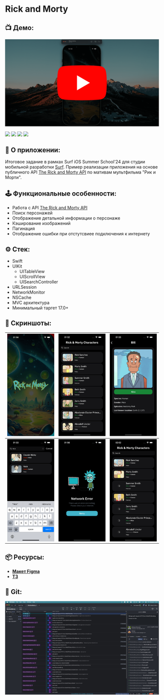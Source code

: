 # Rick and Morty

## 📺 Демо:
[![Демонстрация приложения](https://github.com/AleksPt/RickAndMorty/blob/main/Media/demo.png)](https://youtu.be/f6r7wyhlkjk)
<p align="left"> 
<a href="https://www.swift.org">
<img src="https://img.shields.io/badge/Swift - 50B498"/></a>
<a href="https://developer.apple.com/ios/">
<img src="https://img.shields.io/badge/iOS 17.0+-E68369"/></a>
<a href="https://developer.apple.com/documentation/uikit">
<img src="https://img.shields.io/badge/UIKit-5AB2FF"/></a>
<a href="https://developer.apple.com/library/archive/documentation/General/Conceptual/DevPedia-CocoaCore/MVC.html">
<img src="https://img.shields.io/badge/MVC-F2AFEF"/></a>
</p>

## 📱 О приложении:
Итоговое задание в рамках Surf iOS Summer School'24 для студии мобильной разработки [Surf](https://surf.ru/). Пример реализации приложения на основе публичного API [The Rick and Morty API](https://rickandmortyapi.com/documentation/) по мативам мультфильма "Рик и Морти".

## 🕹️ Функциональные особенности:
- Работа с API [The Rick and Morty API](https://rickandmortyapi.com/documentation/)
- Поиск персонажей
- Отображение детальной информации о персонаже
- Кэширование изображений
- Пагинация
- Отображение ошибки при отстутсвиее подключения к интернету

## ⚙️ Стек:
- Swift
- UIKit
  + UITableView
  + UIScrollView
  + UISearchController
- URLSession
- NetworkMonitor
- NSCache
- MVC архитектура
- Минимальный таргет 17.0+

## 📸 Скриншоты:
| ![preview](https://github.com/AleksPt/RickAndMorty/blob/main/Media/1.png) |![preview](https://github.com/AleksPt/RickAndMorty/blob/main/Media/2.png) | ![preview](https://github.com/AleksPt/RickAndMorty/blob/main/Media/3.png)
|-------|----------|---------|
| ![preview](https://github.com/AleksPt/RickAndMorty/blob/main/Media/4.png) |![preview](https://github.com/AleksPt/RickAndMorty/blob/main/Media/5.png) | ![preview](https://github.com/AleksPt/RickAndMorty/blob/main/Media/6.png)

## 📦 Ресурсы:
- [**Макет Figma**](https://www.figma.com/design/DNcOjug1u2gEnigYyEmKl9/RickAndMorty?node-id=0-1&t=vIMcwredlJUmowiU-1)
- [**ТЗ**](https://docs.google.com/document/d/1-hFVkz_KzfgwqjxBqyMTDbL6Ss3kwmjbJu_RV5BboTs/edit?usp=sharing)

## 🔀 Git:
![preview](https://github.com/AleksPt/RickAndMorty/blob/main/Media/git.png)
